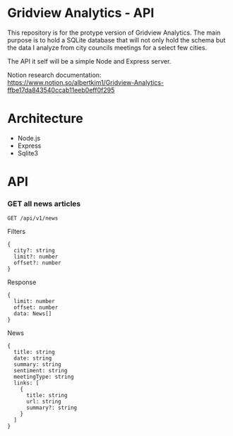 # Gridview Analytics - API

This repository is for the protype version of Gridview Analytics. The main purpose is to hold a SQLite database that will not only hold the schema but the data I analyze from city councils meetings for a select few cities.

The API it self will be a simple Node and Express server.

Notion research documentation: https://www.notion.so/albertkim1/Gridview-Analytics-ffbe17da843540ccab11eeb0eff0f295

# Architecture

- Node.js
- Express
- Sqlite3

# API

### GET all news articles

`GET /api/v1/news`

Filters
```
{
  city?: string
  limit?: number
  offset?: number
}
```

Response
```
{
  limit: number
  offset: number
  data: News[]
}
```

News
```
{
  title: string
  date: string
  summary: string
  sentiment: string
  meetingType: string
  links: [
    {
      title: string
      url: string
      summary?: string
    }
  ]
}
```
